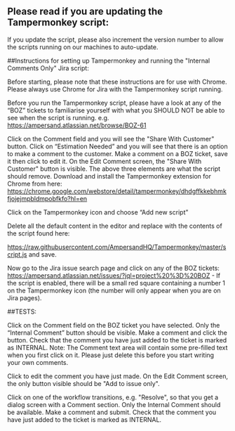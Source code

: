 ## Please read if you are updating the Tampermonkey script:

If you update the script, please also increment the version number to allow the scripts running on our machines to auto-update.

##Instructions for setting up Tampermonkey and running the "Internal Comments Only" Jira script:

Before starting, please note that these instructions are for use with Chrome. Please always use Chrome for Jira with the Tampermonkey script running.

Before you run the Tampermonkey script, please have a look at any of the “BOZ” tickets to familiarise yourself with what you SHOULD NOT be able to see when the script is running. e.g. https://ampersand.atlassian.net/browse/BOZ-61

Click on the Comment field and you will see the "Share With Customer" button.
Click on “Estimation Needed” and you will see that there is an option to make a comment to the customer.
Make a comment on a BOZ ticket, save it then click to edit it. On the Edit Comment screen, the "Share With Customer" button is visible.
The above three elements are what the script should remove.
Download and install the Tampermonkey extension for Chrome from here: https://chrome.google.com/webstore/detail/tampermonkey/dhdgffkkebhmkfjojejmpbldmpobfkfo?hl=en

Click on the Tampermonkey icon and choose “Add new script”

Delete all the default content in the editor and replace with the contents of the script found here:

https://raw.githubusercontent.com/AmpersandHQ/Tampermonkey/master/script.js
and save.

Now go to the Jira issue search page and click on any of the BOZ tickets: https://ampersand.atlassian.net/issues/?jql=project%20%3D%20BOZ - If the script is enabled, there will be a small red square containing a number 1 on the Tampermonkey icon (the number will only appear when you are on Jira pages).

##TESTS:

Click on the Comment field on the BOZ ticket you have selected. Only the “Internal Comment” button should be visible. Make a comment and click the button. Check that the comment you have just added to the ticket is marked as INTERNAL. Note: The Comment text area will contain some pre-filled text when you first click on it. Please just delete this before you start writing your own comments.

Click to edit the comment you have just made. On the Edit Comment screen, the only button visible should be "Add to issue only".

Click on one of the workflow transitions, e.g. "Resolve", so that you get a dialog screen with a Comment section. Only the Internal Comment should be available. Make a comment and submit. Check that the comment you have just added to the ticket is marked as INTERNAL.
